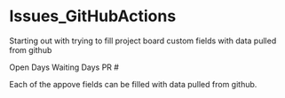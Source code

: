 # Issues_GitHubActions
Starting out with trying to fill project board custom fields with data pulled from github

Open Days
Waiting Days
PR #

Each of the appove fields can be filled with data pulled from github.
